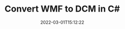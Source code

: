 ---
############################# Static ############################
layout: "auto-gen-conversion"
date: 2022-03-01T15:12:22
draft: false
otherformats: bmp dcm emf emz gif ico jp2 jpeg jpg png pps ppsx ppt pptx psb psd svg svgz tga tif tiff webp wmf wmz
breadcrumb: WMF to DCM in C#

############################# Head ############################
head_title: "WMF to DCM Converter in C#"
head_description: "Convert WMF to DCM in .NET using a few lines of code. Use the GroupDocs Document Conversion API to convert over 160 file formats."

############################# Header ############################
title: "Convert WMF to DCM in C#"
description: "WMF to DCM conversion with a few lines of .NET code"
bg_image: "https://cms.admin.containerize.com/templates/aspose/App_Themes/V3/images/bg/header1.png"
bg_overlay: false
button:
    enable: true

############################# SubMenu ############################
submenu:
    enable: true

    left:
        img_alt: "GroupDocs.Conversion for .NET"
        image: "https://cms.admin.containerize.com/templates/groupdocs/images/product-logos/90x90-noborder/groupdocs-conversion-net.png"
        product: "GroupDocs.Conversion"
        platform: ".NET"

    

############################# About ############################
about:
    enable: true
    title: "About GroupDocs.Conversion для .NET API"
    content: |
        [GroupDocs.Conversion for .NET](https://products.groupdocs.com/conversion/net/) can be used to convert Microsoft Word, Excel, PowerPoint, PDF, Visio and other formats. GroupDocs.Conversion is a standalone API that is suitable for back-end and internal systems where high performance is required. It does not depend on any software such as Microsoft or Open Office.
    

overview:
    enable: true
    content: |
        Convert your WMF files to DCM in .NET easily. You can use just a couple of C# code lines in any platform of your choice like - Windows, Linux, macOS.
        You can try WMF to DCM conversion for free and evaluate conversion results quality.
        Along with simple file conversion scenarios you can try more advanced options for loading source WMF file and for saving output DCM result. 
        
        For example, for the source WMF file you may use the following load options:

        * auto-detect file format;
        * specify password for protected files (if file format supports it);
        * replace missing fonts to preserve document appearance.
        
        There are also advanced convert options for the DCM file:

        * convert specific document page or page range;
        * add a watermark to the converted DCM file.

        Once conversion is completed you can save your DCM file to the local file path or any third-party storage like FTP, Amazon S3, Google Drive, Dropbox etc.
        Please note - to convert WMF to DCM there is no need for any additional software installed - like MS Office, Open Office, Adobe Acrobat Reader etc. 


############################# Steps ############################
steps:
    enable: true
    title_left: "Steps to convert WMF to DCM in C#"
    content_left: |
        [GroupDocs.Conversion](https://products.groupdocs.com/conversion/net/) makes it easy for developers to convert a WMF file to DCM with a few lines of code.

        * Create an instance of the Converter class and provide the file WMF with the full path
        * Create and set ConvertOptions for DCM type.
        * Call the Converter.Convert method and pass the full path and format (DCM) as a parameter
        
    title_right: "System Requirements"
    content_right: |
        Basic conversion with GroupDocs.Conversion for .NET can be done in just a few simple steps. Our APIs are supported on all major platforms and operating systems. Before executing the code below, make sure you have the following prerequisites installed on your system.

        * Operating systems: Microsoft Windows, Linux, MacOS
        * Development environments: Microsoft Visual Studio, Xamarin, MonoDevelop
        * Frameworks: .NET Framework, .NET Standard, .NET Core, Mono
        * Get the latest GroupDocs.Conversion for .NET from [Nuget](https://www.nuget.org/packages/groupdocs.conversion)
        
    code: |
        ```cs
        // Load WMF file
        var converter = new GroupDocs.Conversion.Converter("template.wmf");
        // Set conversion parameters for DCM format
        var convertOptions = converter.GetPossibleConversions()["dcm"].ConvertOptions;
        // Convert to DCM format
        converter.Convert("output.dcm", convertOptions);        
        ```
        
demos:
    enable: true
    title: "WMF to DCM Live Demo"
    content: |
       Convert WMF to DCM now by visiting the [GroupDocs.Conversion App](https://products.groupdocs.app/conversion/family) website. Online demo has the following advantages
          

more_formats:
    enable: true
    title: "Other supported transformations WMF"
    content: "You can also convert WMF to many other file formats. Please see the list below."
       
       
back_to_top:
    enable: true
---